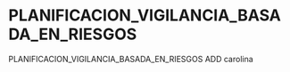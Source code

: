 # PLANIFICACION_VIGILANCIA_BASADA_EN_RIESGOS
PLANIFICACION_VIGILANCIA_BASADA_EN_RIESGOS
ADD carolina